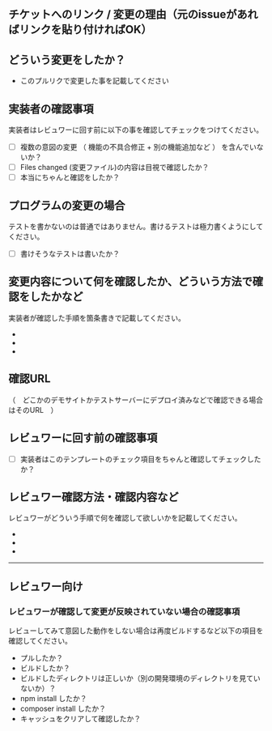 ## チケットへのリンク / 変更の理由（元のissueがあればリンクを貼り付ければOK）


## どういう変更をしたか？

* このプルリクで変更した事を記載してください


## 実装者の確認事項

実装者はレビュワーに回す前に以下の事を確認してチェックをつけてください。

- [ ] 複数の意図の変更 （ 機能の不具合修正 + 別の機能追加など ） を含んでいないか？
- [ ] Files changed (変更ファイル)の内容は目視で確認したか？
- [ ] 本当にちゃんと確認をしたか？

## プログラムの変更の場合

テストを書かないのは普通ではありません。書けるテストは極力書くようにしてください。

- [ ] 書けそうなテストは書いたか？

## 変更内容について何を確認したか、どういう方法で確認をしたかなど

実装者が確認した手順を箇条書きで記載してください。

*
*
*

## 確認URL

（　どこかのデモサイトかテストサーバーにデプロイ済みなどで確認できる場合はそのURL　）

## レビュワーに回す前の確認事項

- [ ] 実装者はこのテンプレートのチェック項目をちゃんと確認してチェックしたか？

## レビュワー確認方法・確認内容など

レビュワーがどういう手順で何を確認して欲しいかを記載してください。

*
*
*

---

## レビュワー向け

### レビュワーが確認して変更が反映されていない場合の確認事項

レビューしてみて意図した動作をしない場合は再度ビルドするなど以下の項目を確認してください。

* プルしたか？
* ビルドしたか？
* ビルドしたディレクトリは正しいか（別の開発環境のディレクトリを見ていないか）？
* npm install したか？
* composer install したか？
* キャッシュをクリアして確認したか？
